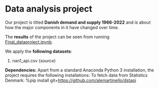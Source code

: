 # Data analysis project

Our project is titled **Danish demand and supply 1966-2022** and is about how the major components in it have changed over time.

The **results** of the project can be seen from running [Final_dataproject.ipynb](Final_dataproject.ipynb).

We apply the **following datasets**:

1. nan1_api.csv (*source*) 

**Dependencies:** Apart from a standard Anaconda Python 3 installation, the project requires the following installations:
To fetch data from Statistics Denmark:
%pip install git+https://github.com/alemartinello/dstapi